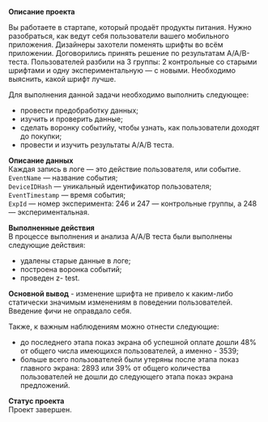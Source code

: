 **Описание проекта**

Вы работаете в стартапе, который продаёт продукты питания. Нужно разобраться, как ведут себя пользователи вашего мобильного приложения. Дизайнеры захотели поменять шрифты во всём приложении. Договорились принять решение по результатам A/A/B-теста. Пользователей разбили на 3 группы: 2 контрольные со старыми шрифтами и одну экспериментальную — с новыми. Необходимо выяснить, какой шрифт лучше.     

Для выполнения данной задачи необходимо выполнить следующее:
*  провести предобработку данных; 
* изучить и проверить данные;
* сделать воронку событийу, чтобы узнать, как пользователи доходят до покупки;
* провести и изучить результаты А/А/В теста.

**Описание данных**     
Каждая запись в логе — это действие пользователя, или событие.    
`EventName` — название события;     
`DeviceIDHash` — уникальный идентификатор пользователя;       
`EventTimestamp` — время события;      
`ExpId` — номер эксперимента: 246 и 247 — контрольные группы, а 248 — экспериментальная.

**Выполненные действия**    
В процессе выполнения и анализа А/А/В теста были выполнены следующие действия:

- удалены старые данные в логе;
- построена воронка событий;
- проведен z- test.

**Основной вывод** - изменение шрифта не привело к каким-либо статически значимым изменениям в поведении пользователей. Введение фичи не оправдало себя.

Также, к важным наблюдениям можно отнести следующие:

- до последнего этапа показ экрана об успешной оплате дошли 48% от общего числа имеющихся пользователей, а именно - 3539;
- больше всего пользователей были утеряны после этапа показ главного экрана: 2893 или 39% от общего количества пользователей не дошли до следующего этапа показ экрана предложений.

**Статус проекта**    
Проект завершен.
